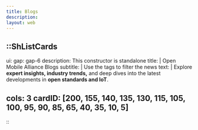 ```yaml
---
title: Blogs
description:
layout: web
---
```


::ShListCards
---
ui:
    gap: gap-6
description: This constructor is standalone
title: |
    Open Mobile Alliance Blogs 
subtitle: |
    Use the tags to filter the news
text: |
    Explore **expert insights, industry trends,** and deep dives into the latest developments in **open standards and IoT**.   

cols: 3
cardID: [200, 155, 140, 135, 130, 115, 105, 100, 95, 90, 85, 65, 40, 35, 10, 5]
---
::